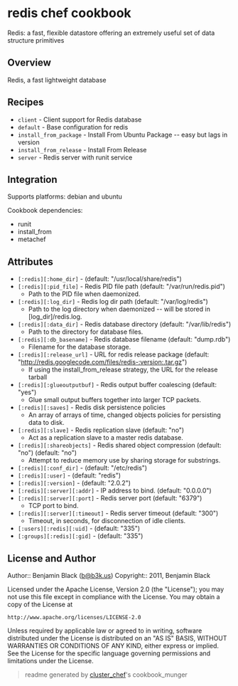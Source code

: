 # redis chef cookbook

Redis: a fast, flexible datastore offering an extremely useful set of data structure primitives

## Overview

Redis, a fast lightweight database

## Recipes 

* `client`                   - Client support for Redis database
* `default`                  - Base configuration for redis
* `install_from_package`     - Install From Ubuntu Package -- easy but lags in version
* `install_from_release`     - Install From Release
* `server`                   - Redis server with runit service

## Integration

Supports platforms: debian and ubuntu

Cookbook dependencies:

* runit
* install_from
* metachef


## Attributes

* `[:redis][:home_dir]`               -  (default: "/usr/local/share/redis")
* `[:redis][:pid_file]`               - Redis PID file path (default: "/var/run/redis.pid")
  - Path to the PID file when daemonized.
* `[:redis][:log_dir]`                - Redis log dir path (default: "/var/log/redis")
  - Path to the log directory when daemonized -- will be stored in [log_dir]/redis.log.
* `[:redis][:data_dir]`               - Redis database directory (default: "/var/lib/redis")
  - Path to the directory for database files.
* `[:redis][:db_basename]`            - Redis database filename (default: "dump.rdb")
  - Filename for the database storage.
* `[:redis][:release_url]`            - URL for redis release package (default: "http://redis.googlecode.com/files/redis-:version:.tar.gz")
  - If using the install_from_release strategy, the URL for the release tarball
* `[:redis][:glueoutputbuf]`          - Redis output buffer coalescing (default: "yes")
  - Glue small output buffers together into larger TCP packets.
* `[:redis][:saves]`                  - Redis disk persistence policies
  - An array of arrays of time, changed objects policies for persisting data to disk.
* `[:redis][:slave]`                  - Redis replication slave (default: "no")
  - Act as a replication slave to a master redis database.
* `[:redis][:shareobjects]`           - Redis shared object compression (default: "no") (default: "no")
  - Attempt to reduce memory use by sharing storage for substrings.
* `[:redis][:conf_dir]`               -  (default: "/etc/redis")
* `[:redis][:user]`                   -  (default: "redis")
* `[:redis][:version]`                -  (default: "2.0.2")
* `[:redis][:server][:addr]`          - IP address to bind. (default: "0.0.0.0")
* `[:redis][:server][:port]`          - Redis server port (default: "6379")
  - TCP port to bind.
* `[:redis][:server][:timeout]`       - Redis server timeout (default: "300")
  - Timeout, in seconds, for disconnection of idle clients.
* `[:users][:redis][:uid]`            -  (default: "335")
* `[:groups][:redis][:gid]`           -  (default: "335")

## License and Author

Author::                Benjamin Black (<b@b3k.us>)
Copyright::             2011, Benjamin Black

Licensed under the Apache License, Version 2.0 (the "License");
you may not use this file except in compliance with the License.
You may obtain a copy of the License at

    http://www.apache.org/licenses/LICENSE-2.0

Unless required by applicable law or agreed to in writing, software
distributed under the License is distributed on an "AS IS" BASIS,
WITHOUT WARRANTIES OR CONDITIONS OF ANY KIND, either express or implied.
See the License for the specific language governing permissions and
limitations under the License.

> readme generated by [cluster_chef](http://github.com/infochimps/cluster_chef)'s cookbook_munger
